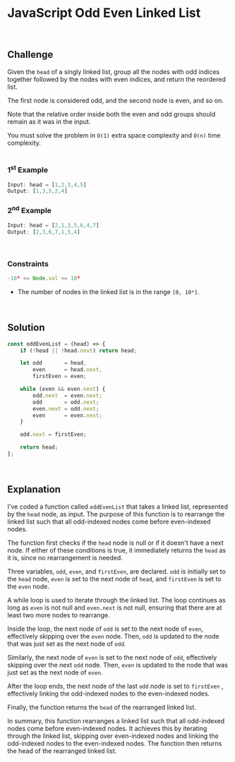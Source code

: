 # JavaScript Odd Even Linked List
<br/>

## Challenge
Given the `head` of a singly linked list, group all the nodes with odd indices together followed by the nodes with even indices, and return the reordered list.

The first node is considered odd, and the second node is even, and so on.

Note that the relative order inside both the even and odd groups should remain as it was in the input.

You must solve the problem in `O(1)` extra space complexity and `O(n)` time complexity.
<br/>
<br/>

### 1<sup>st</sup> Example

```JavaScript
Input: head = [1,2,3,4,5]
Output: [1,3,5,2,4]
```

### 2<sup>nd</sup> Example

```JavaScript
Input: head = [2,1,3,5,6,4,7]
Output: [2,3,6,7,1,5,4]
```

<br/>

### Constraints

```JavaScript
-10⁶ <= Node.val <= 10⁶
```

- The number of nodes in the linked list is in the range `[0, 10⁴]`.

<br/>

## Solution

```JavaScript
const oddEvenList = (head) => {
    if (!head || !head.next) return head;

    let odd       = head,
        even      = head.next,
        firstEven = even;

    while (even && even.next) {
        odd.next  = even.next;
        odd       = odd.next;
        even.next = odd.next;
        even      = even.next;
    }

    odd.next = firstEven;

    return head;
};
```

<br/>

## Explanation

I've coded a function called `oddEvenList` that takes a linked list, represented by the `head` node, as input. The purpose of this function is to rearrange the linked list such that all odd-indexed nodes come before even-indexed nodes.
<br/>

The function first checks if the `head` node is null or if it doesn't have a next node. If either of these conditions is true, it immediately returns the `head` as it is, since no rearrangement is needed.
<br/>

Three variables, `odd`, `even`, and `firstEven`, are declared. `odd` is initially set to the `head` node, `even` is set to the next node of `head`, and `firstEven` is set to the `even` node.
<br/>

A while loop is used to iterate through the linked list. The loop continues as long as `even` is not null and `even.next` is not null, ensuring that there are at least two more nodes to rearrange.
<br/>

Inside the loop, the next node of `odd` is set to the next node of `even`, effectively skipping over the `even` node. Then, `odd` is updated to the node that was just set as the next node of `odd`.
<br/>

Similarly, the next node of `even` is set to the next node of `odd`, effectively skipping over the next `odd` node. Then, `even` is updated to the node that was just set as the next node of `even`.
<br/>

After the loop ends, the next node of the last `odd` node is set to `firstEven` , effectively linking the odd-indexed nodes to the even-indexed nodes.
<br/>

Finally, the function returns the `head` of the rearranged linked list.
<br/>

In summary, this function rearranges a linked list such that all odd-indexed nodes come before even-indexed nodes. It achieves this by iterating through the linked list, skipping over even-indexed nodes and linking the odd-indexed nodes to the even-indexed nodes. The function then returns the head of the rearranged linked list.
<br/>
<br/>